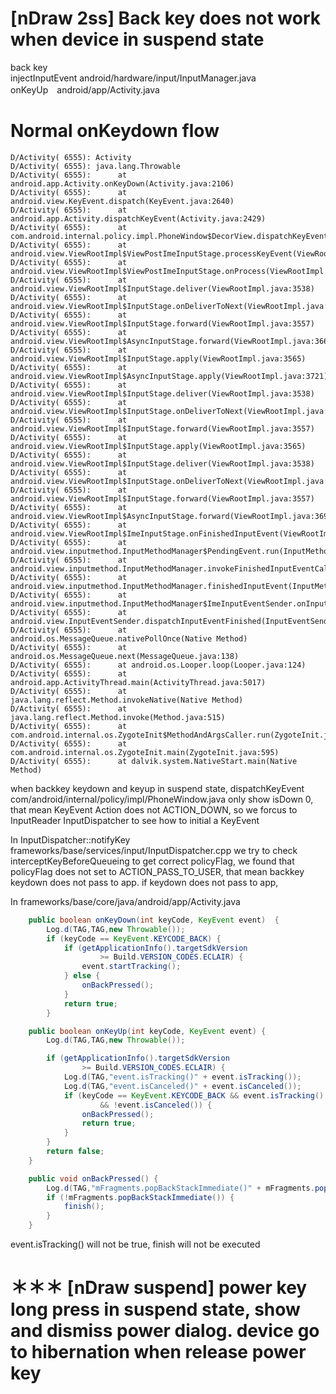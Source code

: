[nDraw 2ss] Back key does not work when device in suspend state
=====================

back key  
injectInputEvent android/hardware/input/InputManager.java  
onKeyUp　android/app/Activity.java  

Normal onKeydown flow
==============

```
D/Activity( 6555): Activity
D/Activity( 6555): java.lang.Throwable
D/Activity( 6555):      at android.app.Activity.onKeyDown(Activity.java:2106)
D/Activity( 6555):      at android.view.KeyEvent.dispatch(KeyEvent.java:2640)
D/Activity( 6555):      at android.app.Activity.dispatchKeyEvent(Activity.java:2429)
D/Activity( 6555):      at com.android.internal.policy.impl.PhoneWindow$DecorView.dispatchKeyEvent(PhoneWindow.java:1962)
D/Activity( 6555):      at android.view.ViewRootImpl$ViewPostImeInputStage.processKeyEvent(ViewRootImpl.java:3991)
D/Activity( 6555):      at android.view.ViewRootImpl$ViewPostImeInputStage.onProcess(ViewRootImpl.java:3965)
D/Activity( 6555):      at android.view.ViewRootImpl$InputStage.deliver(ViewRootImpl.java:3538)
D/Activity( 6555):      at android.view.ViewRootImpl$InputStage.onDeliverToNext(ViewRootImpl.java:3588)
D/Activity( 6555):      at android.view.ViewRootImpl$InputStage.forward(ViewRootImpl.java:3557)
D/Activity( 6555):      at android.view.ViewRootImpl$AsyncInputStage.forward(ViewRootImpl.java:3664)
D/Activity( 6555):      at android.view.ViewRootImpl$InputStage.apply(ViewRootImpl.java:3565)
D/Activity( 6555):      at android.view.ViewRootImpl$AsyncInputStage.apply(ViewRootImpl.java:3721)
D/Activity( 6555):      at android.view.ViewRootImpl$InputStage.deliver(ViewRootImpl.java:3538)
D/Activity( 6555):      at android.view.ViewRootImpl$InputStage.onDeliverToNext(ViewRootImpl.java:3588)
D/Activity( 6555):      at android.view.ViewRootImpl$InputStage.forward(ViewRootImpl.java:3557)
D/Activity( 6555):      at android.view.ViewRootImpl$InputStage.apply(ViewRootImpl.java:3565)
D/Activity( 6555):      at android.view.ViewRootImpl$InputStage.deliver(ViewRootImpl.java:3538)
D/Activity( 6555):      at android.view.ViewRootImpl$InputStage.onDeliverToNext(ViewRootImpl.java:3588)
D/Activity( 6555):      at android.view.ViewRootImpl$InputStage.forward(ViewRootImpl.java:3557)
D/Activity( 6555):      at android.view.ViewRootImpl$AsyncInputStage.forward(ViewRootImpl.java:3697)
D/Activity( 6555):      at android.view.ViewRootImpl$ImeInputStage.onFinishedInputEvent(ViewRootImpl.java:3857)
D/Activity( 6555):      at android.view.inputmethod.InputMethodManager$PendingEvent.run(InputMethodManager.java:2010)
D/Activity( 6555):      at android.view.inputmethod.InputMethodManager.invokeFinishedInputEventCallback(InputMethodManager.java:1704)
D/Activity( 6555):      at android.view.inputmethod.InputMethodManager.finishedInputEvent(InputMethodManager.java:1695)
D/Activity( 6555):      at android.view.inputmethod.InputMethodManager$ImeInputEventSender.onInputEventFinished(InputMethodManager.java:1987)
D/Activity( 6555):      at android.view.InputEventSender.dispatchInputEventFinished(InputEventSender.java:141)
D/Activity( 6555):      at android.os.MessageQueue.nativePollOnce(Native Method)
D/Activity( 6555):      at android.os.MessageQueue.next(MessageQueue.java:138)
D/Activity( 6555):      at android.os.Looper.loop(Looper.java:124)
D/Activity( 6555):      at android.app.ActivityThread.main(ActivityThread.java:5017)
D/Activity( 6555):      at java.lang.reflect.Method.invokeNative(Native Method)
D/Activity( 6555):      at java.lang.reflect.Method.invoke(Method.java:515)
D/Activity( 6555):      at com.android.internal.os.ZygoteInit$MethodAndArgsCaller.run(ZygoteInit.java:779)
D/Activity( 6555):      at com.android.internal.os.ZygoteInit.main(ZygoteInit.java:595)
D/Activity( 6555):      at dalvik.system.NativeStart.main(Native Method)
```
when backkey keydown and keyup in suspend state,
dispatchKeyEvent com/android/internal/policy/impl/PhoneWindow.java
only show isDown 0, that mean KeyEvent Action does not ACTION_DOWN, so we forcus to InputReader InputDispatcher to see how to initial a KeyEvent

In InputDispatcher::notifyKey frameworks/base/services/input/InputDispatcher.cpp
we try to check interceptKeyBeforeQueueing to get correct policyFlag, we found that policyFlag does not set to ACTION_PASS_TO_USER, that mean backkey keydown does not pass to app. if keydown does not pass to app, 

In frameworks/base/core/java/android/app/Activity.java
```java
    public boolean onKeyDown(int keyCode, KeyEvent event)  {
        Log.d(TAG,TAG,new Throwable());
        if (keyCode == KeyEvent.KEYCODE_BACK) {
            if (getApplicationInfo().targetSdkVersion
                    >= Build.VERSION_CODES.ECLAIR) {
                event.startTracking();
            } else {
                onBackPressed();
            }
            return true;
        }
```

```java
    public boolean onKeyUp(int keyCode, KeyEvent event) {
        Log.d(TAG,TAG,new Throwable());

        if (getApplicationInfo().targetSdkVersion
                >= Build.VERSION_CODES.ECLAIR) {
            Log.d(TAG,"event.isTracking()" + event.isTracking());
            Log.d(TAG,"event.isCanceled()" + event.isCanceled());
            if (keyCode == KeyEvent.KEYCODE_BACK && event.isTracking()
                    && !event.isCanceled()) {
                onBackPressed();
                return true;
            }
        }
        return false;
    }
```

```java
    public void onBackPressed() {
        Log.d(TAG,"mFragments.popBackStackImmediate()" + mFragments.popBackStackImmediate());
        if (!mFragments.popBackStackImmediate()) {
            finish();
        }
    }
```

event.isTracking() will not be true, finish will not be executed


＊＊＊
[nDraw suspend] power key long press in suspend state, show and dismiss power dialog. device go to hibernation when release power key
===============


